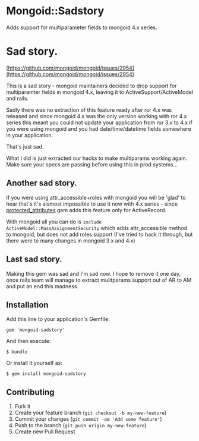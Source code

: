 # Mongoid::Sadstory

Adds support for multiparameter fields to mongoid 4.x series.

# Sad story.

[https://github.com/mongoid/mongoid/issues/2954](https://github.com/mongoid/mongoid/issues/2954)

This is a sad story - mongoid maintainers decided to drop support for multiparamter fields in mongoid 4.x, leaving it to ActiveSupport/ActiveModel and rails. 

Sadly there was no extraction of this feature ready after ror 4.x was released and since mongoid 4.x was the only version working with ror 4.x series this meant you could not update your application from ror 3.x to 4.x if you were using mongoid and you had date/time/datetime fields somewhere in your application. 

That's just sad. 

What I did is just extracted our hacks to make multiparams working again. Make sure your specs are passing before using this in prod systems...

## Another sad story.

If you were using attr_accessible+roles with mongoid you will be 'glad' to hear that's it's alsmost impossible to use it now with 4.x series - since [protected_attributes](https://github.com/rails/protected_attributes) gem adds this feature only for ActiveRecord.

With mongoid all you can do is `include ActiveModel::MassAssignmentSecurity` which adds attr_accessible method to mongoid, but does not add roles support (I've tried to hack it through, but there were to many changes in mongoid 3.x and 4.x)

## Last sad story.

Making this gem was sad and I'm sad now. I hope to remove it one day, once rails team will manage to extract mulitparams support out of AR to AM and put an end this madness. 

## Installation

Add this line to your application's Gemfile:

    gem 'mongoid-sadstory'

And then execute:

    $ bundle

Or install it yourself as:

    $ gem install mongoid-sadstory


## Contributing

1. Furk it
2. Create your feature branch (`git checkout -b my-new-feature`)
3. Commit your changes (`git commit -am 'Add some feature'`)
4. Push to the branch (`git push origin my-new-feature`)
5. Create new Pull Request
